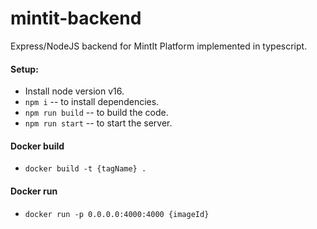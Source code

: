 # mintit-backend
Express/NodeJS backend for MintIt Platform implemented in typescript.


#### Setup:
- Install node version v16.
- `npm i` -- to install dependencies.
- `npm run build` -- to build the code.
- `npm run start` -- to start the server.

#### Docker build
- `docker build -t {tagName} .`

#### Docker run
- `docker run -p 0.0.0.0:4000:4000 {imageId}`
